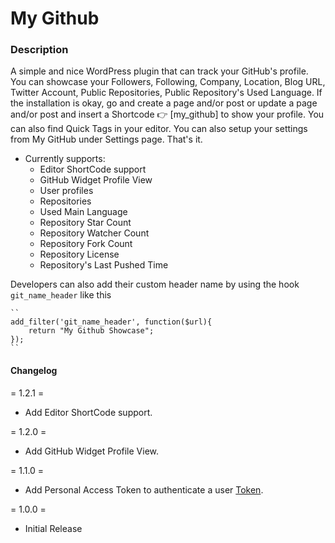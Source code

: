 # My Github

### Description
A simple and nice WordPress plugin that can track your GitHub's profile. You can showcase your Followers, Following, Company, Location, Blog URL, Twitter Account, Public Repositories, Public Repository's Used Language.
If the installation is okay, go  and create a page and/or post or update a page and/or post and insert a Shortcode 👉 [my_github] to show your profile.
You can also find Quick Tags in your editor. You can also setup your settings from My GitHub under Settings page. That's it.
* Currently supports:
    * Editor ShortCode support
    * GitHub Widget Profile View
    * User profiles
    * Repositories
    * Used Main Language
    * Repository Star Count
    * Repository Watcher Count
    * Repository Fork Count
    * Repository License
    * Repository's Last Pushed Time

Developers can also add their custom header name by using the hook `git_name_header`  like this

    ``
    add_filter('git_name_header', function($url){
        return "My Github Showcase";
    });
    ``
#### Changelog
= 1.2.1 =
* Add Editor ShortCode support.

= 1.2.0 =
* Add GitHub Widget Profile View.

= 1.1.0 =
* Add Personal Access Token to authenticate a user [Token](https://github.com/settings/tokens).

= 1.0.0 =
* Initial Release
